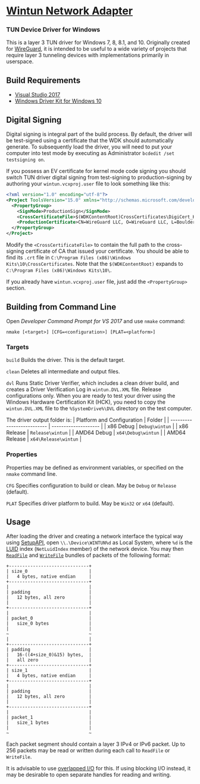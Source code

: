 # [Wintun Network Adapter](https://www.wintun.net/)
### TUN Device Driver for Windows

This is a layer 3 TUN driver for Windows 7, 8, 8.1, and 10. Originally created for [WireGuard](https://www.wireguard.com/), it is intended to be useful to a wide variety of projects that require layer 3 tunneling devices with implementations primarily in userspace.

## Build Requirements

- [Visual Studio 2017](https://visualstudio.microsoft.com/downloads/)
- [Windows Driver Kit for Windows 10](https://docs.microsoft.com/en-us/windows-hardware/drivers/download-the-wdk)


## Digital Signing

Digital signing is integral part of the build process. By default, the driver will be test-signed using a certificate that the WDK should automatically generate. To subsequently load the driver, you will need to put your computer into test mode by executing as Administrator `bcdedit /set testsigning on`.

If you possess an EV certificate for kernel mode code signing you should switch TUN driver digital signing from test-signing to production-signing by authoring your `wintun.vcxproj.user` file to look something like this:

```xml
<?xml version="1.0" encoding="utf-8"?>
<Project ToolsVersion="15.0" xmlns="http://schemas.microsoft.com/developer/msbuild/2003">
  <PropertyGroup>
    <SignMode>ProductionSign</SignMode>
    <CrossCertificateFile>$(WDKContentRoot)CrossCertificates\DigiCert_High_Assurance_EV_Root_CA.crt</CrossCertificateFile>
    <ProductionCertificate>CN=WireGuard LLC, O=WireGuard LLC, L=Boulder, S=Colorado, C=US, SERIALNUMBER=4227913, OID.2.5.4.15=Private Organization, OID.1.3.6.1.4.1.311.60.2.1.2=Ohio, OID.1.3.6.1.4.1.311.60.2.1.3=US | DF98E075A012ED8C86FBCF14854B8F9555CB3D45</ProductionCertificate>
  </PropertyGroup>
</Project>
```

Modify the `<CrossCertificateFile>` to contain the full path to the cross-signing certificate of CA that issued your certificate. You should be able to find its `.crt` file in `C:\Program Files (x86)\Windows Kits\10\CrossCertificates`. Note that the `$(WDKContentRoot)` expands to `C:\Program Files (x86)\Windows Kits\10\`.

If you already have `wintun.vcxproj.user` file, just add the `<PropertyGroup>` section.


## Building from Command Line

Open _Developer Command Prompt for VS 2017_ and use `nmake` command:

```
nmake [<target>] [CFG=<configuration>] [PLAT=<platform>]
```

### Targets

`build`
  Builds the driver. This is the default target.

`clean`
  Deletes all intermediate and output files.

`dvl`
  Runs Static Driver Verifier, which includes a clean driver build, and creates a Driver Verification Log in `wintun.DVL.XML` file. Release configurations only. When you are ready to test your driver using the Windows Hardware Certification Kit (HCK), you need to copy the `wintun.DVL.XML` file to the `%SystemDrive%\DVL` directory on the test computer.

The driver output folder is:
| Platform and Configuration | Folder               |
| -------------------------- | -------------------- |
| x86 Debug                  | `Debug\wintun`       |
| x86 Release                | `Release\wintun`     |
| AMD64 Debug                | `x64\Debug\wintun`   |
| AMD64 Release              | `x64\Release\wintun` |

### Properties

Properties may be defined as environment variables, or specified on the `nmake` command line.

`CFG`
  Specifies configuration to build or clean. May be `Debug` or `Release` (default).

`PLAT`
  Specifies driver platform to build. May be `Win32` or `x64` (default).


## Usage

After loading the driver and creating a network interface the typical way using [SetupAPI](https://docs.microsoft.com/en-us/windows-hardware/drivers/install/setupapi), open `\\.\Device\WINTUN%d` as Local System, where `%d` is the [LUID](https://docs.microsoft.com/en-us/windows/desktop/api/ifdef/ns-ifdef-_net_luid_lh) index (`NetLuidIndex` member) of the network device. You may then [`ReadFile`](https://docs.microsoft.com/en-us/windows/desktop/api/fileapi/nf-fileapi-readfile) and [`WriteFile`](https://docs.microsoft.com/en-us/windows/desktop/api/fileapi/nf-fileapi-writefile) bundles of packets of the following format:

```
+------------------------------+
| size_0                       |
|   4 bytes, native endian     |
+------------------------------+
|                              |
| padding                      |
|   12 bytes, all zero         |
|                              |
+------------------------------+
|                              |
| packet_0                     |
|   size_0 bytes               |
|                              |
~                              ~
|                              |
+------------------------------+
| padding                      |
|   16-((4+size_0)&15) bytes,  |
|   all zero                   |
+------------------------------+
| size_1                       |
|   4 bytes, native endian     |
+------------------------------+
|                              |
| padding                      |
|   12 bytes, all zero         |
|                              |
+------------------------------+
|                              |
| packet_1                     |
|   size_1 bytes               |
|                              |
~                              ~
```

Each packet segment should contain a layer 3 IPv4 or IPv6 packet. Up to 256 packets may be read or written during each call to `ReadFile` or `WriteFile`.

It is advisable to use [overlapped I/O](https://docs.microsoft.com/en-us/windows/desktop/sync/synchronization-and-overlapped-input-and-output) for this. If using blocking I/O instead, it may be desirable to open separate handles for reading and writing.
